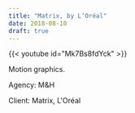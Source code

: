 ```yaml
---
title: "Matrix, by L’Oréal"
date: 2018-08-10
draft: true
---
```


{{< youtube id="Mk7Bs8fdYck" >}}

Motion graphics.

Agency: M&H

Client: Matrix, L'Oréal